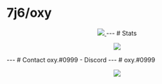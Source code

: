 # 7j6/oxy
  <p align="center">
  <a href="https://github.com/7j6">
    <img src="https://discord.c99.nl/widget/theme-3/911317673802104832.png"/>
     </a>
---
# Stats
<p align="center">
  <img src="https://github-readme-stats.vercel.app/api/?username=7j6&title_color=4F8CC9&text_color=9f9f9f&show_icons=true&bg_color=00000000&hide_border=true&icon_color=4F8CC9&hide_title=true&count_private=true" />
</p>
---
# Contact
oxy.#0999 - Discord
---
# oxy.#0999
<p align="center">
  <a href="https://github.com/7j6">
    <img src="https://c.tenor.com/gixQdYlCeCwAAAAC/juice-wrld.gif"/>
     </a>
</p>
